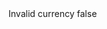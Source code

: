 <?xml version="1.0" encoding="UTF-8"?>
<CustomMetadata xmlns="http://soap.sforce.com/2006/04/metadata">
    <label>Invalid currency</label>
    <protected>false</protected>
</CustomMetadata>
